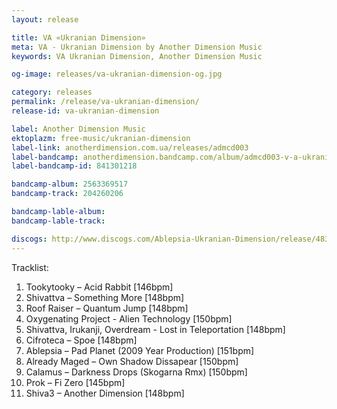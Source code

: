 ```yaml
---
layout: release

title: VA «Ukranian Dimension»
meta: VA - Ukranian Dimension by Another Dimension Music
keywords: VA Ukranian Dimension, Another Dimension Music

og-image: releases/va-ukranian-dimension-og.jpg

category: releases
permalink: /release/va-ukranian-dimension/
release-id: va-ukranian-dimension

label: Another Dimension Music
ektoplazm: free-music/ukranian-dimension
label-link: anotherdimension.com.ua/releases/admcd003
label-bandcamp: anotherdimension.bandcamp.com/album/admcd003-v-a-ukranian-dimension-sale
label-bandcamp-id: 841301218

bandcamp-album: 2563369517
bandcamp-track: 204260206

bandcamp-lable-album: 
bandcamp-lable-track: 

discogs: http://www.discogs.com/Ablepsia-Ukranian-Dimension/release/4833250
---
```


Tracklist:

01. Tookytooky – Acid Rabbit [146bpm]
02. Shivattva – Something More [148bpm]
03. Roof Raiser – Quantum Jump [148bpm]
04. Oxygenating Project - Alien Technology [150bpm]
05. Shivattva, Irukanji, Overdream - Lost in Teleportation [148bpm]
06. Cifroteca – Spoe [148bpm]
07. Ablepsia – Pad Planet (2009 Year Production) [151bpm]
08. Already Maged – Own Shadow Dissapear [150bpm]
09. Calamus – Darkness Drops (Skogarna Rmx) [150bpm]
10. Prok – Fi Zero [145bpm]
11. Shiva3 – Another Dimension [148bpm]

